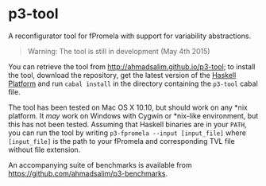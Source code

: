 p3-tool
===========

A reconfigurator tool for fPromela with support for variability abstractions.

> Warning: The tool is still in development (May 4th 2015)

You can retrieve the tool from <http://ahmadsalim.github.io/p3-tool>; to install the tool, download the repository, get the latest version of the [Haskell Platform](https://www.haskell.org/platform/) and run `cabal install` in the directory containing the `p3-tool` cabal file.

The tool has been tested on Mac OS X 10.10, but should work on any *nix platform.
It _may_ work on Windows with Cygwin or *nix-like environment, but this has not been tested.
Assuming that Haskell binaries are in your `PATH`, you can run the tool by writing `p3-fpromela --input [input_file]` where `[input_file]` is the path to your fPromela and corresponding TVL file without file extension.


An accompanying suite of benchmarks is available from <https://github.com/ahmadsalim/p3-benchmarks>.
